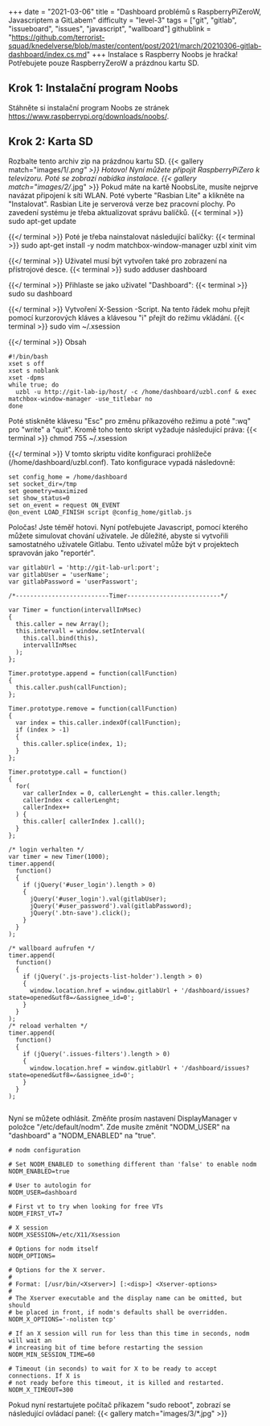 +++
date = "2021-03-06"
title = "Dashboard problémů s RaspberryPiZeroW, Javascriptem a GitLabem"
difficulty = "level-3"
tags = ["git", "gitlab", "issueboard", "issues", "javascript", "wallboard"]
githublink = "https://github.com/terrorist-squad/knedelverse/blob/master/content/post/2021/march/20210306-gitlab-dashboard/index.cs.md"
+++
Instalace s Raspberry Noobs je hračka! Potřebujete pouze RaspberryZeroW a prázdnou kartu SD.
## Krok 1: Instalační program Noobs
Stáhněte si instalační program Noobs ze stránek https://www.raspberrypi.org/downloads/noobs/.
## Krok 2: Karta SD
Rozbalte tento archiv zip na prázdnou kartu SD.
{{< gallery match="images/1/*.png" >}}
Hotovo! Nyní můžete připojit RaspberryPiZero k televizoru. Poté se zobrazí nabídka instalace.
{{< gallery match="images/2/*.jpg" >}}
Pokud máte na kartě NoobsLite, musíte nejprve navázat připojení k síti WLAN. Poté vyberte "Rasbian Lite" a klikněte na "Instalovat". Rasbian Lite je serverová verze bez pracovní plochy. Po zavedení systému je třeba aktualizovat správu balíčků.
{{< terminal >}}
sudo apt-get update

{{</ terminal >}}
Poté je třeba nainstalovat následující balíčky:
{{< terminal >}}
sudo apt-get install -y nodm matchbox-window-manager uzbl xinit vim

{{</ terminal >}}
Uživatel musí být vytvořen také pro zobrazení na přístrojové desce.
{{< terminal >}}
sudo adduser dashboard

{{</ terminal >}}
Přihlaste se jako uživatel "Dashboard":
{{< terminal >}}
sudo su dashboard

{{</ terminal >}}
Vytvoření X-Session -Script. Na tento řádek mohu přejít pomocí kurzorových kláves a klávesou "i" přejít do režimu vkládání.
{{< terminal >}}
sudo vim ~/.xsession

{{</ terminal >}}
Obsah
```
#!/bin/bash 
xset s off 
xset s noblank 
xset -dpms 
while true; do 
  uzbl -u http://git-lab-ip/host/ -c /home/dashboard/uzbl.conf & exec matchbox-window-manager -use_titlebar no
done

```
Poté stiskněte klávesu "Esc" pro změnu příkazového režimu a poté ":wq" pro "write" a "quit". Kromě toho tento skript vyžaduje následující práva:
{{< terminal >}}
chmod 755 ~/.xsession

{{</ terminal >}}
V tomto skriptu vidíte konfiguraci prohlížeče (/home/dashboard/uzbl.conf). Tato konfigurace vypadá následovně:
```
set config_home = /home/dashboard 
set socket_dir=/tmp 
set geometry=maximized 
set show_status=0 
set on_event = request ON_EVENT 
@on_event LOAD_FINISH script @config_home/gitlab.js

```
Poločas! Jste téměř hotovi. Nyní potřebujete Javascript, pomocí kterého můžete simulovat chování uživatele. Je důležité, abyste si vytvořili samostatného uživatele Gitlabu. Tento uživatel může být v projektech spravován jako "reportér".
```
var gitlabUrl = 'http://git-lab-url:port';
var gitlabUser = 'userName';
var gitlabPassword = 'userPasswort';

/*--------------------------Timer--------------------------*/

var Timer = function(intervallInMsec)
{
  this.caller = new Array();
  this.intervall = window.setInterval(
    this.call.bind(this),
    intervallInMsec
  );
};

Timer.prototype.append = function(callFunction)
{
  this.caller.push(callFunction);
};

Timer.prototype.remove = function(callFunction)
{
  var index = this.caller.indexOf(callFunction);
  if (index > -1) 
  {
    this.caller.splice(index, 1);
  }
};

Timer.prototype.call = function()
{
  for(
    var callerIndex = 0, callerLenght = this.caller.length;
    callerIndex < callerLenght;
    callerIndex++
  ) {
    this.caller[ callerIndex ].call();
  }
};

/* login verhalten */
var timer = new Timer(1000);
timer.append(
  function()
  {
    if (jQuery('#user_login').length > 0)
    {
      jQuery('#user_login').val(gitlabUser);
      jQuery('#user_password').val(gitlabPassword);
      jQuery('.btn-save').click();
    }
  }
);

/* wallboard aufrufen */
timer.append(
  function()
  {
    if (jQuery('.js-projects-list-holder').length > 0)
    {
      window.location.href = window.gitlabUrl + '/dashboard/issues?state=opened&utf8=✓&assignee_id=0';
    }
  }
);
/* reload verhalten */
timer.append(
  function()
  {
    if (jQuery('.issues-filters').length > 0)
    {
      window.location.href = window.gitlabUrl + '/dashboard/issues?state=opened&utf8=✓&assignee_id=0';
    }
  }
);


```
Nyní se můžete odhlásit. Změňte prosím nastavení DisplayManager v položce "/etc/default/nodm". Zde musíte změnit "NODM_USER" na "dashboard" a "NODM_ENABLED" na "true".
```
# nodm configuration

# Set NODM_ENABLED to something different than 'false' to enable nodm
NODM_ENABLED=true

# User to autologin for
NODM_USER=dashboard

# First vt to try when looking for free VTs
NODM_FIRST_VT=7

# X session
NODM_XSESSION=/etc/X11/Xsession

# Options for nodm itself
NODM_OPTIONS=

# Options for the X server.
#
# Format: [/usr/bin/<Xserver>] [:<disp>] <Xserver-options>
#
# The Xserver executable and the display name can be omitted, but should
# be placed in front, if nodm's defaults shall be overridden.
NODM_X_OPTIONS='-nolisten tcp'

# If an X session will run for less than this time in seconds, nodm will wait an
# increasing bit of time before restarting the session
NODM_MIN_SESSION_TIME=60

# Timeout (in seconds) to wait for X to be ready to accept connections. If X is
# not ready before this timeout, it is killed and restarted.
NODM_X_TIMEOUT=300

```
Pokud nyní restartujete počítač příkazem "sudo reboot", zobrazí se následující ovládací panel:
{{< gallery match="images/3/*.jpg" >}}
